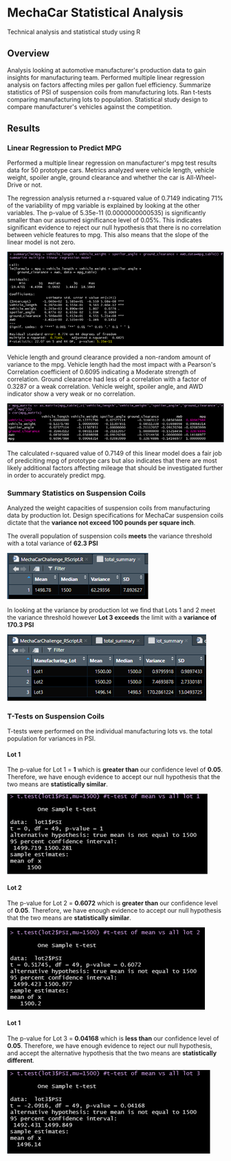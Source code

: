 # MechaCar Statistical Analysis
 Technical analysis and statistical study using R
 
## Overview
Analysis looking at automotive manufacturer's production data to gain insights for manufacturing team. Performed multiple linear regression analysis on factors affecting miles per gallon fuel efficiency. Summarize statistics of PSI of suspension coils from manufacturing lots. Ran t-tests comparing manufacturing lots to population. Statistical study design to compare manufacturer's vehicles against the competition.

## Results

### Linear Regression to Predict MPG

Performed a multiple linear regression on manufacturer's mpg test results data for 50 prototype cars. Metrics analyzed were vehicle length, vehicle weight, spoiler angle, ground clearance and whether the car is All-Wheel-Drive or not.  

The regression analysis returned a r-squared value of 0.7149 indicating 71% of the variability of mpg variable is explained by looking at the other variables. The p-value of 5.35e-11 (0.0000000000535) is significantly smaller than our assumed significance level of 0.05%. This indicates significant evidence to reject our null hypothesis that there is no correlation between vehicle features to mpg. This also means that the slope of the linear model is not zero.

![mpg](/images/summary_mpg_multi_lin_reg.png)

Vehicle length and ground clearance provided a non-random amount of variance to the mpg. Vehicle length had the most impact with a Pearson's Correlation coefficient of 0.6095 indicating a Moderate strength of correlation. Ground clearance had less of a correlation with a factor of 0.3287 or a weak correlation. Vehicle weight, spoiler angle, and AWD indicator show a very weak or no correlation.

![mpg_cor](/images/mpg_cor.png)

The calculated r-squared value of 0.7149 of this linear model does a fair job of prediciting mpg of prototype cars but also indicates that there are most likely additional factors affecting mileage that should be investigated further in order to accurately predict mpg.

### Summary Statistics on Suspension Coils

Analyzed the weight capacities of suspension coils from manufacturing data by production lot. Design specifications for MechaCar suspension coils dictate that the **variance not exceed 100 pounds per square inch**.

The overall population of suspension coils **meets** the variance threshold with a total variance of **62.3 PSI**

![summary_coils](/images/coil_summary.png)

In looking at the variance by production lot we find that Lots 1 and 2 meet the variance threshold however **Lot 3 exceeds** the limit with a **variance of 170.3 PSI**

![summary_coils_lot](/images/coil_lot_summary.png)

### T-Tests on Suspension Coils

T-tests were performed on the individual manufacturing lots vs. the total population for variances in PSI.

#### Lot 1

The p-value for Lot 1 = **1** which is **greater than** our confidence level of **0.05**. Therefore, we have enough evidence to accept our null hypothesis that the two means are **statistically similar**.

![ttest_lot1](/images/t_test_lot1.png)

#### Lot 2

The p-value for Lot 2 = **0.6072** which is **greater than** our confidence level of **0.05**. Therefore, we have enough evidence to accept our null hypothesis that the two means are **statistically similar**.

![ttest_lot2](/images/t_test_lot2.png)

#### Lot 1

The p-value for Lot 3 = **0.04168** which is **less than** our confidence level of **0.05**. Therefore, we have enough evidence to reject our null hypothesis, and accept the alternative hypothesis that the two means are **statistically different**.

![ttest_lot3](/images/t_test_lot3.png)
